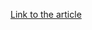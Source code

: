 [Link to the article](https://cdn.securelist.com/files/2014/07/themysteryofthepdf0-dayassemblermicrobackdoor.pdf)
